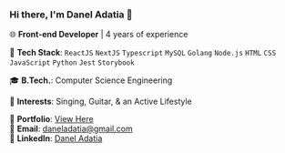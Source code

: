 ### Hi there, I'm Danel Adatia 👋

🌐 **Front-end Developer** | 4 years of experience

🔧 **Tech Stack**:  `ReactJS` `NextJS` `Typescript` `MySQL` `Golang` `Node.js` `HTML` `CSS` `JavaScript` `Python` `Jest` `Storybook`

🎓 **B.Tech.**: Computer Science Engineering

🎸 **Interests**: Singing, Guitar, & an Active Lifestyle

🔗 **Portfolio**: [View Here](https://sugarbee3.com/)  
📧 **Email**: daneladatia@gmail.com  
🔗 **LinkedIn**: [Danel Adatia](https://www.linkedin.com/in/danel-adatia-4b3019203/)

